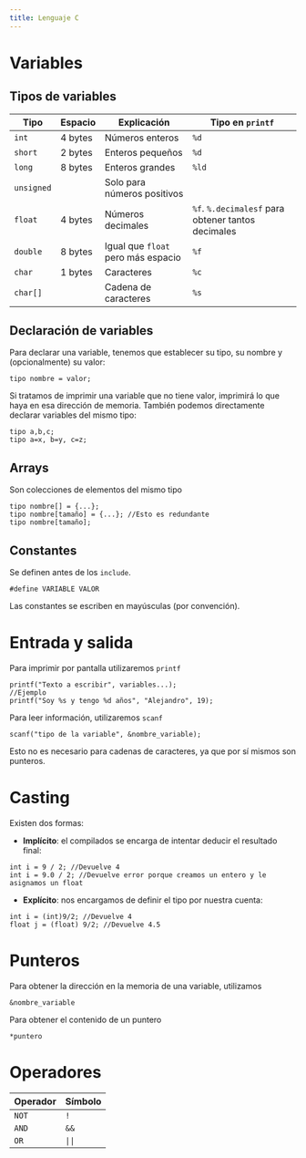 ```yaml
---
title: Lenguaje C
---
```


# Variables
## Tipos de variables

| Tipo       | Espacio | Explicación                        | Tipo en `printf`                                   |
| ---------- | ------- | ---------------------------------- | -------------------------------------------------- |
| `int`      | 4 bytes | Números enteros                    | `%d`                                               |
| `short`    | 2 bytes | Enteros pequeños                   | `%d`                                               |
| `long`     | 8 bytes | Enteros grandes                    | `%ld`                                              |
| `unsigned` |         | Solo para números positivos        |                                                    |
| `float`    | 4 bytes | Números decimales                  | `%f`. `%.decimalesf` para obtener tantos decimales |
| `double`   | 8 bytes | Igual que `float` pero más espacio | `%f`                                               |
| `char`     | 1 bytes | Caracteres                         | `%c`                                               |
| `char[]`   |         | Cadena de caracteres               | `%s`                                               |

## Declaración de variables
Para declarar una variable, tenemos que establecer su tipo, su nombre y (opcionalmente) su valor:
```
tipo nombre = valor;
```
Si tratamos de imprimir una variable que no tiene valor, imprimirá lo que haya en esa dirección de memoria.
También podemos directamente declarar variables del mismo tipo:
```
tipo a,b,c;
tipo a=x, b=y, c=z;
```
## Arrays
Son colecciones de elementos del mismo tipo
```
tipo nombre[] = {...};
tipo nombre[tamaño] = {...}; //Esto es redundante
tipo nombre[tamaño];
```
## Constantes
Se definen antes de los `include`.
```
#define VARIABLE VALOR
```
Las constantes se escriben en mayúsculas (por convención).
# Entrada y salida
Para imprimir por pantalla utilizaremos `printf`
```
printf("Texto a escribir", variables...);
//Ejemplo
printf("Soy %s y tengo %d años", "Alejandro", 19);
```
Para leer información, utilizaremos `scanf`
```
scanf("tipo de la variable", &nombre_variable);
```
Esto no es necesario para cadenas de caracteres, ya que por sí mismos son punteros.
# Casting
Existen dos formas:
- **Implícito**: el compilados se encarga de intentar deducir el resultado final:
```
int i = 9 / 2; //Devuelve 4
int i = 9.0 / 2; //Devuelve error porque creamos un entero y le asignamos un float
```
- **Explícito**: nos encargamos de definir el tipo por nuestra cuenta:
```
int i = (int)9/2; //Devuelve 4
float j = (float) 9/2; //Devuelve 4.5
```
# Punteros
Para obtener la dirección en la memoria de una variable, utilizamos
```
&nombre_variable
```
Para obtener el contenido de un puntero
```
*puntero
```
# Operadores

| Operador | Símbolo |
| -------- | ------- |
| `NOT`    | `!`     |
| `AND`    | `&&`    |
| `OR`     | `\|\|`  |
